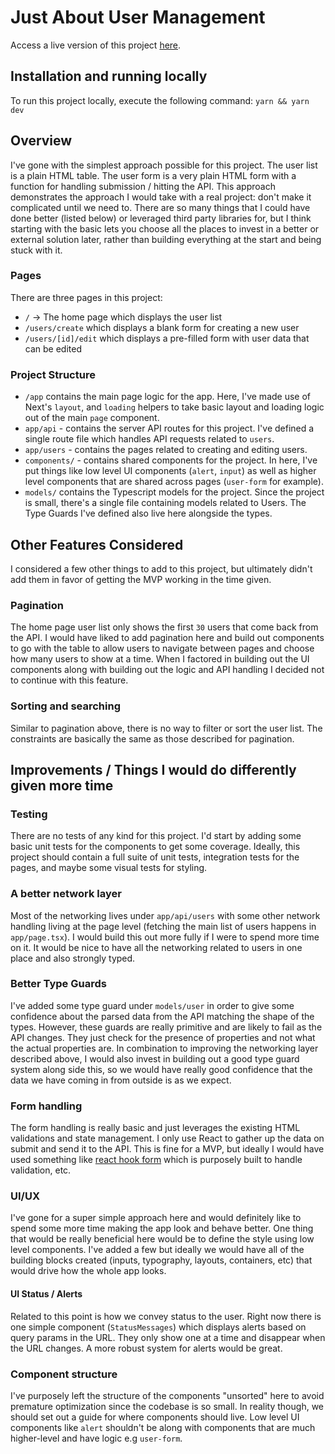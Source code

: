 # Just About User Management

Access a live version of this project [here](https://user-management-sage.vercel.app/).

## Installation and running locally

To run this project locally, execute the following command:
`yarn && yarn dev`

## Overview

I've gone with the simplest approach possible for this project. The user list is a plain HTML table. The user form is a very plain HTML form with a function for handling submission / hitting the API.
This approach demonstrates the approach I would take with a real project: don't make it complicated until we need to. There are so many things that I could have done better (listed below) or leveraged third party libraries for, but I think starting with the basic lets you choose all the places to invest in a better or external solution later, rather than building everything at the start and being stuck with it.

### Pages

There are three pages in this project:

- `/` -> The home page which displays the user list
- `/users/create` which displays a blank form for creating a new user
- `/users/[id]/edit` which displays a pre-filled form with user data that can be edited

### Project Structure

- `/app` contains the main page logic for the app. Here, I've made use of Next's `layout`, and `loading` helpers to take basic layout and loading logic out of the main `page` component.
- `app/api` - contains the server API routes for this project. I've defined a single route file which handles API requests related to `users`.
- `app/users` - contains the pages related to creating and editing users.
- `components/` - contains shared components for the project. In here, I've put things like low level UI components (`alert`, `input`) as well as higher level components that are shared across pages (`user-form` for example).
- `models/` contains the Typescript models for the project. Since the project is small, there's a single file containing models related to Users. The Type Guards I've defined also live here alongside the types.

## Other Features Considered

I considered a few other things to add to this project, but ultimately didn't add them in favor of getting the MVP working in the time given.

### Pagination

The home page user list only shows the first `30` users that come back from the API. I would have liked to add pagination here and build out components to go with the table to allow users to navigate between pages and choose how many users to show at a time.
When I factored in building out the UI components along with building out the logic and API handling I decided not to continue with this feature.

### Sorting and searching

Similar to pagination above, there is no way to filter or sort the user list. The constraints are basically the same as those described for pagination.

## Improvements / Things I would do differently given more time

### Testing

There are no tests of any kind for this project. I'd start by adding some basic unit tests for the components to get some coverage. Ideally, this project should contain a full suite of unit tests, integration tests for the pages, and maybe some visual tests for styling.

### A better network layer

Most of the networking lives under `app/api/users` with some other network handling living at the page level (fetching the main list of users happens in `app/page.tsx`). I would build this out more fully if I were to spend more time on it. It would be nice to have all the networking related to users in one place and also strongly typed.

### Better Type Guards

I've added some type guard under `models/user` in order to give some confidence about the parsed data from the API matching the shape of the types. However, these guards are really primitive and are likely to fail as the API changes. They just check for the presence of properties and not what the actual properties are.
In combination to improving the networking layer described above, I would also invest in building out a good type guard system along side this, so we would have really good confidence that the data we have coming in from outside is as we expect.

### Form handling

The form handling is really basic and just leverages the existing HTML validations and state management. I only use React to gather up the data on submit and send it to the API.
This is fine for a MVP, but ideally I would have used something like [react hook form](https://react-hook-form.com/) which is purposely built to handle validation, etc.

### UI/UX

I've gone for a super simple approach here and would definitely like to spend some more time making the app look and behave better. One thing that would be really beneficial here would be to define the style using low level components. I've added a few but ideally we would have all of the building blocks created (inputs, typography, layouts, containers, etc) that would drive how the whole app looks.

#### UI Status / Alerts

Related to this point is how we convey status to the user. Right now there is one simple component (`StatusMessages`) which displays alerts based on query params in the URL. They only show one at a time and disappear when the URL changes. A more robust system for alerts would be great.

### Component structure

I've purposely left the structure of the components "unsorted" here to avoid premature optimization since the codebase is so small. In reality though, we should set out a guide for where components should live. Low level UI components like `alert` shouldn't be along with components that are much higher-level and have logic e.g `user-form`.
